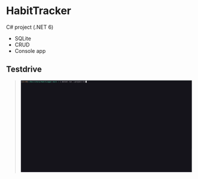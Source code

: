 # HabitTracker

C# project (.NET 6)

- SQLite
- CRUD
- Console app

## Testdrive

> ![alt](samples/Testdrive.gif)
